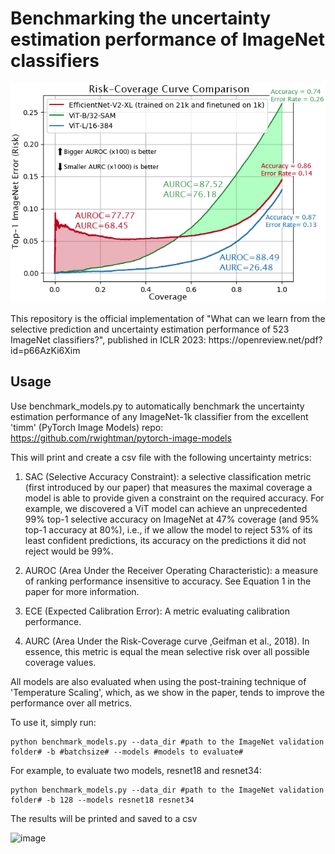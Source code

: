 # Benchmarking the uncertainty estimation performance of ImageNet classifiers
<p align="center">
  <img src="https://github.com/IdoGalil/benchmarking-uncertainty-estimation-performance/blob/main/Risk-Coverage_curve_comparison.png">
</p>
This repository is the official implementation of "What can we learn from the selective prediction and uncertainty estimation performance of 523 ImageNet classifiers?", published in ICLR 2023:
https://openreview.net/pdf?id=p66AzKi6Xim


## Usage
Use benchmark_models.py to automatically benchmark the uncertainty estimation performance of any ImageNet-1k classifier from the excellent 'timm' (PyTorch Image Models) repo:
https://github.com/rwightman/pytorch-image-models

This will print and create a csv file with the following uncertainty metrics:

1. SAC (Selective Accuracy Constraint): a selective classification metric (first introduced by our paper) that measures the maximal coverage a model is able to provide given a constraint on the required accuracy. For example, we discovered a ViT model can achieve an unprecedented 99% top-1 selective accuracy on ImageNet at 47% coverage (and 95% top-1 accuracy at 80%), i.e., if we allow the model to reject 53% of its least confident predictions, its accuracy on the predictions it did not reject would be 99%.

2. AUROC (Area Under the Receiver Operating Characteristic): a measure of ranking performance insensitive to accuracy. See Equation 1 in the paper for more information.

3. ECE (Expected Calibration Error): A metric evaluating calibration performance.

4. AURC (Area Under the Risk-Coverage curve ,Geifman et al., 2018). In essence, this metric is equal the mean selective risk over all possible coverage values.

All models are also evaluated when using the post-training technique of 'Temperature Scaling', which, as we show in the paper, tends to improve the performance over all metrics.


To use it, simply run:

```
python benchmark_models.py --data_dir #path to the ImageNet validation folder# -b #batchsize# --models #models to evaluate#
```
For example, to evaluate two models, resnet18 and resnet34:
```example
python benchmark_models.py --data_dir #path to the ImageNet validation folder# -b 128 --models resnet18 resnet34
```

The results will be printed and saved to a csv

![image](https://user-images.githubusercontent.com/33372318/218324391-aff682d6-dc14-4570-9a24-a8fbb799064e.png)



